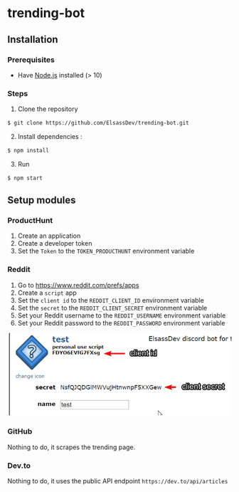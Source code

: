 # trending-bot

## Installation

### Prerequisites

* Have [Node.js](https://nodejs.org/en/)  installed (> 10)

### Steps

1. Clone the repository
```sh
$ git clone https://github.com/ElsassDev/trending-bot.git
```

2. Install dependencies :
```sh
$ npm install
```

3. Run

```sh
$ npm start
```

## Setup modules

### ProductHunt

1. Create an application
2. Create a developer token
3. Set the `Token` to the `TOKEN_PRODUCTHUNT` environment variable

### Reddit

1. Go to https://www.reddit.com/prefs/apps
2. Create a `script` app
3. Set the `client id` to the `REDDIT_CLIENT_ID` environment variable
4. Set the `secret` to the `REDDIT_CLIENT_SECRET` environment variable
5. Set your Reddit username to the `REDDIT_USERNAME` environment variable
6. Set your Reddit password to the `REDDIT_PASSWORD` environment variable


![clientId](./.github/reddit.png)

### GitHub

Nothing to do, it scrapes the trending page.

### Dev.to

Nothing to do, it uses the public API endpoint `https://dev.to/api/articles`
